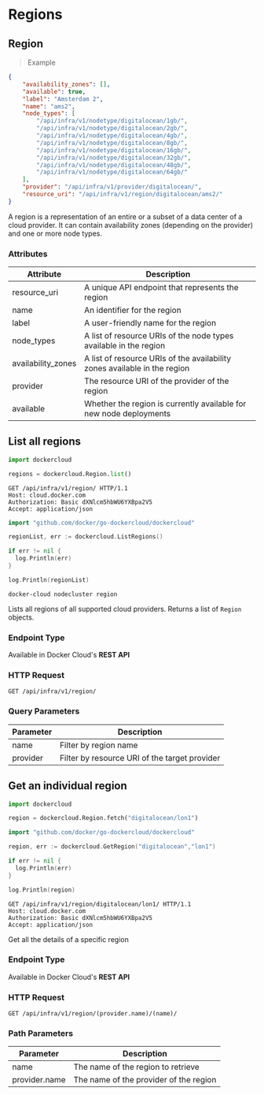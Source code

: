 # Regions

## Region

> Example

```json
{
    "availability_zones": [],
    "available": true,
    "label": "Amsterdam 2",
    "name": "ams2",
    "node_types": [
        "/api/infra/v1/nodetype/digitalocean/1gb/",
        "/api/infra/v1/nodetype/digitalocean/2gb/",
        "/api/infra/v1/nodetype/digitalocean/4gb/",
        "/api/infra/v1/nodetype/digitalocean/8gb/",
        "/api/infra/v1/nodetype/digitalocean/16gb/",
        "/api/infra/v1/nodetype/digitalocean/32gb/",
        "/api/infra/v1/nodetype/digitalocean/48gb/",
        "/api/infra/v1/nodetype/digitalocean/64gb/"
    ],
    "provider": "/api/infra/v1/provider/digitalocean/",
    "resource_uri": "/api/infra/v1/region/digitalocean/ams2/"
}
```

A region is a representation of an entire or a subset of a data center of a cloud provider. It can contain availability zones (depending on the provider) and one or more node types.


### Attributes

Attribute | Description
--------- | -----------
resource_uri | A unique API endpoint that represents the region
name | An identifier for the region
label | A user-friendly name for the region
node_types | A list of resource URIs of the node types available in the region
availability_zones | A list of resource URIs of the availability zones available in the region
provider | The resource URI of the provider of the region
available | Whether the region is currently available for new node deployments


## List all regions

```python
import dockercloud

regions = dockercloud.Region.list()
```

```http
GET /api/infra/v1/region/ HTTP/1.1
Host: cloud.docker.com
Authorization: Basic dXNlcm5hbWU6YXBpa2V5
Accept: application/json
```

```go
import "github.com/docker/go-dockercloud/dockercloud"

regionList, err := dockercloud.ListRegions()

if err != nil {
  log.Println(err)
}

log.Println(regionList)
```

```shell
docker-cloud nodecluster region
```

Lists all regions of all supported cloud providers. Returns a list of `Region` objects.

### Endpoint Type

Available in Docker Cloud's **REST API**

### HTTP Request

`GET /api/infra/v1/region/`

### Query Parameters

Parameter | Description
--------- | -----------
name | Filter by region name
provider | Filter by resource URI of the target provider



## Get an individual region

```python
import dockercloud

region = dockercloud.Region.fetch("digitalocean/lon1")
```

```go
import "github.com/docker/go-dockercloud/dockercloud"

region, err := dockercloud.GetRegion("digitalocean","lon1")

if err != nil {
  log.Println(err)
}

log.Println(region)
```

```http
GET /api/infra/v1/region/digitalocean/lon1/ HTTP/1.1
Host: cloud.docker.com
Authorization: Basic dXNlcm5hbWU6YXBpa2V5
Accept: application/json
```


Get all the details of a specific region

### Endpoint Type

Available in Docker Cloud's **REST API**

### HTTP Request

`GET /api/infra/v1/region/(provider.name)/(name)/`

### Path Parameters

Parameter | Description
--------- | -----------
name | The name of the region to retrieve
provider.name | The name of the provider of the region
